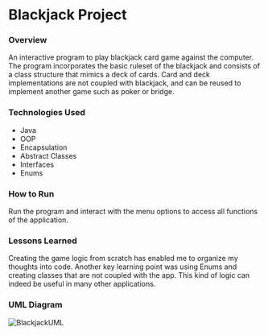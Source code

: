 # Blackjack Project

### Overview
An interactive program to play blackjack card game against the computer. The program incorporates the basic ruleset of the blackjack and consists of a class structure that mimics a deck of cards. Card and deck implementations are not coupled with blackjack, and can be reused to implement another game such as poker or bridge.

### Technologies Used
- Java
- OOP
- Encapsulation
- Abstract Classes
- Interfaces
- Enums

### How to Run
Run the program and interact with the menu options to access all functions of the application.

### Lessons Learned
Creating the game logic from scratch has enabled me to organize my thoughts into code. Another key learning point was using Enums and creating classes that are not coupled with the app. This kind of logic can indeed be useful in many other applications.

### UML Diagram
![BlackjackUML](https://user-images.githubusercontent.com/83374176/120940552-19ec8300-c6db-11eb-8a5c-75ad4040e173.png)
